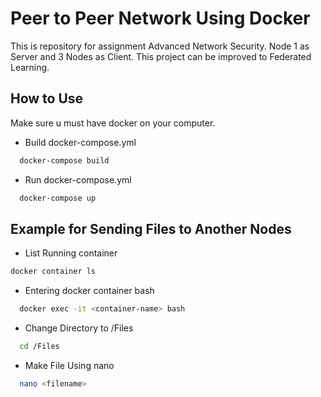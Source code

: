 
# Peer to Peer Network Using Docker
This is repository for assignment Advanced Network Security. Node 1 as Server and 3 Nodes as Client. This project can be improved to Federated Learning.

## How to Use
Make sure u must have docker on your computer.
- Build docker-compose.yml
```bash
  docker-compose build
```
- Run docker-compose.yml
```bash
  docker-compose up
```

## Example for Sending Files to Another Nodes
- List Running container
```bash
docker container ls
```
- Entering docker container bash
```bash
  docker exec -it <container-name> bash 
```

- Change Directory to /Files
```bash
  cd /Files
```

- Make File Using nano
```bash
  nano <filename>
```